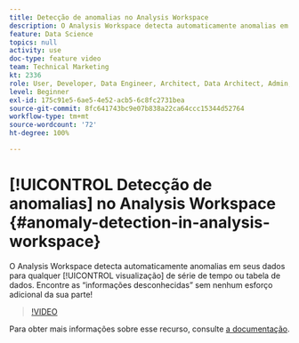 ```yaml
---
title: Detecção de anomalias no Analysis Workspace
description: O Analysis Workspace detecta automaticamente anomalias em seus dados para qualquer visualização de série de tempo ou tabela de dados. Encontre as “informações desconhecidas” sem nenhum esforço adicional da sua parte!
feature: Data Science
topics: null
activity: use
doc-type: feature video
team: Technical Marketing
kt: 2336
role: User, Developer, Data Engineer, Architect, Data Architect, Admin, Leader
level: Beginner
exl-id: 175c91e5-6ae5-4e52-acb5-6c8fc2731bea
source-git-commit: 8fc641743bc9e07b838a22ca64ccc15344d52764
workflow-type: tm+mt
source-wordcount: '72'
ht-degree: 100%

---
```


# [!UICONTROL Detecção de anomalias] no Analysis Workspace {#anomaly-detection-in-analysis-workspace}

O Analysis Workspace detecta automaticamente anomalias em seus dados para qualquer [!UICONTROL visualização] de série de tempo ou tabela de dados. Encontre as “informações desconhecidas” sem nenhum esforço adicional da sua parte!

>[!VIDEO](https://video.tv.adobe.com/v/30757/?quality=12&learn=on&captions=por_br)

Para obter mais informações sobre esse recurso, consulte [a documentação](https://experienceleague.adobe.com/docs/analytics/analyze/analysis-workspace/virtual-analyst/anomaly-detection/anomaly-detection.html?lang=pt-BR).
